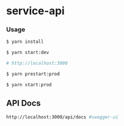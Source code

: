 # service-api

### Usage

```bash
$ yarn install

$ yarn start:dev

# http://localhost:3000

$ yarn prestart:prod

$ yarn start:prod
```

## API Docs

```bash
http://localhost:3000/api/docs #swagger-ui
```